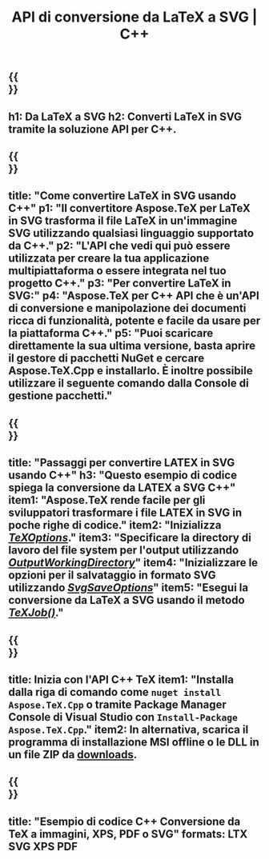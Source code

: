 ﻿---
translation: true
template: /_templates/_conversion-child-cpp.md
title: API di conversione da LaTeX a SVG | C++
description: Funzionalità di conversione da LaTeX a SVG. Integra questa libreria C++ on-premise nel tuo progetto o usa applicazioni multipiattaforma per convertire LaTeX in SVG.
keywords: da latex a svg api cpp, latex2svg integra c++
url: /cpp/conversion/latex-to-svg/
family: tex
platformtag: cpp
feature: conversion
informat: LATEX
outformat: SVG
otherformats: BMP PNG JPEG TIFF PDF XPS
---

{{<section banner>}}
---
h1: Da LaTeX a SVG
h2: Converti LaTeX in SVG tramite la soluzione API per C++.
---

{{<section overview>}}
---
title: "Come convertire LaTeX in SVG usando C++"
p1: "Il convertitore Aspose.TeX per LaTeX in SVG trasforma il file LaTeX in un'immagine SVG utilizzando qualsiasi linguaggio supportato da C++."
p2: "L'API che vedi qui può essere utilizzata per creare la tua applicazione multipiattaforma o essere integrata nel tuo progetto C++."
p3: "Per convertire LaTeX in SVG:"
p4: "Aspose.TeX per C++ API che è un'API di conversione e manipolazione dei documenti ricca di funzionalità, potente e facile da usare per la piattaforma C++."
p5: "Puoi scaricare direttamente la sua ultima versione, basta aprire il gestore di pacchetti NuGet e cercare Aspose.TeX.Cpp e installarlo. È inoltre possibile utilizzare il seguente comando dalla Console di gestione pacchetti."
---

{{<section feature1>}}
---
title: "Passaggi per convertire LATEX in SVG usando C++"
h3: "Questo esempio di codice spiega la conversione da LATEX a SVG C++"
item1: "Aspose.TeX rende facile per gli sviluppatori trasformare i file LATEX in SVG in poche righe di codice."
item2: "Inizializza [*TeXOptions*](https://reference.aspose.com/tex/cpp/class/aspose.te_x.te_x_options)."
item3: "Specificare la directory di lavoro del file system per l'output utilizzando [*OutputWorkingDirectory*](https://reference.aspose.com/tex/cpp/class/aspose.te_x.te_x_options#aa4f4ea6dab7db5ba1b40800495f16f63)"
item4: "Inizializzare le opzioni per il salvataggio in formato SVG utilizzando [*SvgSaveOptions*](https://reference.aspose.com/tex/cpp/class/aspose.te_x.presentation.image.svg_save_options)"
item5: "Esegui la conversione da LaTeX a SVG usando il metodo [*TeXJob()*](https://reference.aspose.com/tex/cpp/class/aspose.te_x.te_x_job)."
---

{{<section feature2>}}
---
title: Inizia con l'API C++ TeX
item1: "Installa dalla riga di comando come ```nuget install Aspose.TeX.Cpp``` o tramite Package Manager Console di Visual Studio con ```Install-Package Aspose.TeX.Cpp```."
item2: In alternativa, scarica il programma di installazione MSI offline o le DLL in un file ZIP da [downloads](https://downloads.aspose.com/tex/cpp).
---

{{<section widget>}}
---
title: "Esempio di codice C++ Conversione da TeX a immagini, XPS, PDF o SVG"
formats: LTX SVG XPS PDF
---